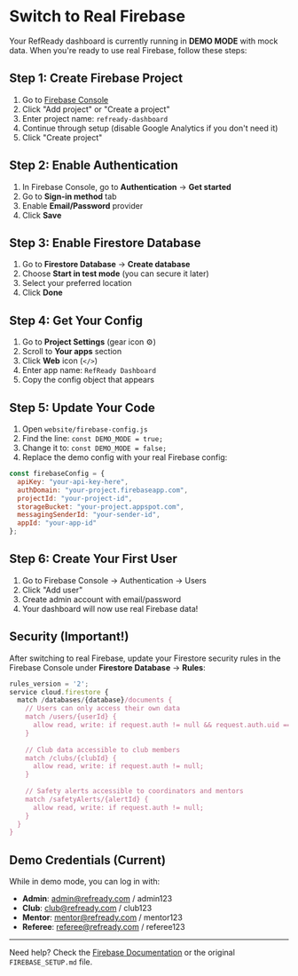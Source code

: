 # Switch to Real Firebase

Your RefReady dashboard is currently running in **DEMO MODE** with mock data. When you're ready to use real Firebase, follow these steps:

## Step 1: Create Firebase Project

1. Go to [Firebase Console](https://console.firebase.google.com/)
2. Click "Add project" or "Create a project"
3. Enter project name: `refready-dashboard`
4. Continue through setup (disable Google Analytics if you don't need it)
5. Click "Create project"

## Step 2: Enable Authentication

1. In Firebase Console, go to **Authentication** → **Get started**
2. Go to **Sign-in method** tab
3. Enable **Email/Password** provider
4. Click **Save**

## Step 3: Enable Firestore Database

1. Go to **Firestore Database** → **Create database**
2. Choose **Start in test mode** (you can secure it later)
3. Select your preferred location
4. Click **Done**

## Step 4: Get Your Config

1. Go to **Project Settings** (gear icon ⚙️)
2. Scroll to **Your apps** section
3. Click **Web** icon (`</>`)
4. Enter app name: `RefReady Dashboard`
5. Copy the config object that appears

## Step 5: Update Your Code

1. Open `website/firebase-config.js`
2. Find the line: `const DEMO_MODE = true;`
3. Change it to: `const DEMO_MODE = false;`
4. Replace the demo config with your real Firebase config:

```javascript
const firebaseConfig = {
  apiKey: "your-api-key-here",
  authDomain: "your-project.firebaseapp.com",
  projectId: "your-project-id",
  storageBucket: "your-project.appspot.com",
  messagingSenderId: "your-sender-id",
  appId: "your-app-id"
};
```

## Step 6: Create Your First User

1. Go to Firebase Console → Authentication → Users
2. Click "Add user"
3. Create admin account with email/password
4. Your dashboard will now use real Firebase data!

## Security (Important!)

After switching to real Firebase, update your Firestore security rules in the Firebase Console under **Firestore Database** → **Rules**:

```javascript
rules_version = '2';
service cloud.firestore {
  match /databases/{database}/documents {
    // Users can only access their own data
    match /users/{userId} {
      allow read, write: if request.auth != null && request.auth.uid == userId;
    }
    
    // Club data accessible to club members
    match /clubs/{clubId} {
      allow read, write: if request.auth != null;
    }
    
    // Safety alerts accessible to coordinators and mentors
    match /safetyAlerts/{alertId} {
      allow read, write: if request.auth != null;
    }
  }
}
```

## Demo Credentials (Current)

While in demo mode, you can log in with:
- **Admin**: admin@refready.com / admin123
- **Club**: club@refready.com / club123  
- **Mentor**: mentor@refready.com / mentor123
- **Referee**: referee@refready.com / referee123

---

Need help? Check the [Firebase Documentation](https://firebase.google.com/docs) or the original `FIREBASE_SETUP.md` file. 